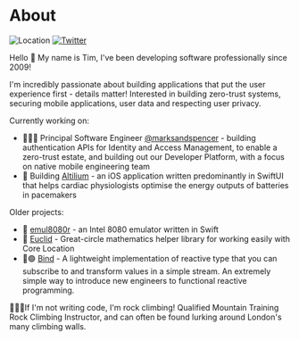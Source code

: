 # About

![Location](https://img.shields.io/badge/📍%20location-London-brightgreen)
[![Twitter](https://img.shields.io/badge/twitter-@timsearle_-blue.svg?style=flat)](https://twitter.com/timsearle_)

Hello 👋 My name is Tim, I've been developing software professionally since 2009! 

I'm incredibly passionate about building applications that put the user experience first - details matter! Interested in building zero-trust systems, securing mobile applications, user data and respecting user privacy.

Currently working on:

- 👨🏻‍💻 Principal Software Engineer [@marksandspencer](https://github.com/marksandspencer) - building authentication APIs for Identity and Access Management, to enable a zero-trust estate, and building out our Developer Platform, with a focus on native mobile engineering team
- 🔨 Building [Altilium](https://apps.apple.com/gb/app/altilium/id1560227798) - an iOS application written predominantly in SwiftUI that helps cardiac physiologists optimise the energy outputs of batteries in pacemakers

Older projects:
- 👾 [emul8080r](https://github.com/timsearle/emul8080r) - an Intel 8080 emulator written in Swift
- 📐 [Euclid](https://github.com/timsearle/euclid) - Great-circle mathematics helper library for working easily with Core Location
- 🔴🟢 [Bind](https://github.com/karmarama/bind) - A lightweight implementation of reactive type that you can subscribe to and transform values in a simple stream. An extremely simple way to introduce new engineers to functional reactive programming.

🧗🏻‍♂️If I'm not writing code, I'm rock climbing! Qualified Mountain Training Rock Climbing Instructor, and can often be found lurking around London's many climbing walls.
